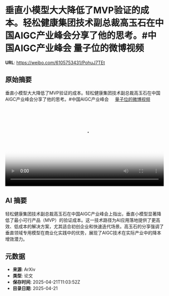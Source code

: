 # 垂直小模型大大降低了MVP验证的成本。轻松健康集团技术副总裁高玉石在中国AIGC产业峰会分享了他的思考。#中国AIGC产业峰会 量子位的微博视频

**URL**: https://weibo.com/6105753431/PohuJ7TEt

## 原始摘要

垂直小模型大大降低了MVP验证的成本。轻松健康集团技术副总裁高玉石在中国AIGC产业峰会分享了他的思考。#中国AIGC产业峰会 <a href="https://video.weibo.com/show?fid=1034:5157870115684361" data-hide=""><span class="url-icon"><img style="width: 1rem;height: 1rem" src="https://h5.sinaimg.cn/upload/2015/09/25/3/timeline_card_small_video_default.png" referrerpolicy="no-referrer"></span><span class="surl-text">量子位的微博视频</span></a> <br clear="both"><div style="clear: both"></div><video controls="controls" poster="https://tvax4.sinaimg.cn/orj480/006Fd7o3gy1i0oebamuqxj30u01hcwkx.jpg" style="width: 100%"><source src="https://f.video.weibocdn.com/o0/gGudgL8wlx08nE1xkkdi01041200aNkF0E010.mp4?label=mp4_720p&amp;template=720x1280.24.0&amp;ori=0&amp;ps=1CwnkDw1GXwCQx&amp;Expires=1745236963&amp;ssig=%2BVwTBfFkZv&amp;KID=unistore,video"><source src="https://f.video.weibocdn.com/o0/dWs4kOhulx08nE1x4DI4010412005F1A0E010.mp4?label=mp4_hd&amp;template=540x960.24.0&amp;ori=0&amp;ps=1CwnkDw1GXwCQx&amp;Expires=1745236963&amp;ssig=KQhpNF0QtJ&amp;KID=unistore,video"><source src="https://f.video.weibocdn.com/o0/vanjFDTWlx08nE1x1MoU010412002WpC0E010.mp4?label=mp4_ld&amp;template=360x640.24.0&amp;ori=0&amp;ps=1CwnkDw1GXwCQx&amp;Expires=1745236963&amp;ssig=G6DwekF%2FJz&amp;KID=unistore,video"><p>视频无法显示，请前往<a href="https://video.weibo.com/show?fid=1034%3A5157870115684361" target="_blank" rel="noopener noreferrer">微博视频</a>观看。</p></video>

## AI 摘要

轻松健康集团技术副总裁高玉石在中国AIGC产业峰会上指出，垂直小模型显著降低了最小可行产品（MVP）的验证成本。这一技术路径为AI应用落地提供了更高效、低成本的解决方案，尤其适合初创企业和快速迭代场景。高玉石的分享强调了垂直领域专用模型在商业化实践中的优势，展现了AIGC技术在实际产业中的降本增效潜力。

## 元数据

- **来源**: ArXiv
- **类型**: 论文
- **保存时间**: 2025-04-21T11:03:52Z
- **目录日期**: 2025-04-21

